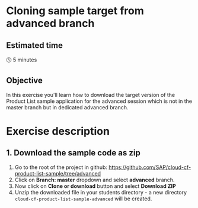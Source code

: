 # Cloning sample target from advanced branch

## Estimated time

:clock4: 5 minutes

## Objective

In this exercise you'll learn how to download the target version of the Product List sample application for the advanced session which is not in the master branch but in dedicated advanced branch.

# Exercise description


## 1. Download the sample code as zip
1. Go to the root of the project in github: https://github.com/SAP/cloud-cf-product-list-sample/tree/advanced
2. Click on **Branch: master** dropdown and select **advanced** branch.
3. Now click on **Clone or download** button and select **Download ZIP**
4. Unzip the downloaded file in your students directory - a new directory ```cloud-cf-product-list-sample-advanced``` will be created.

